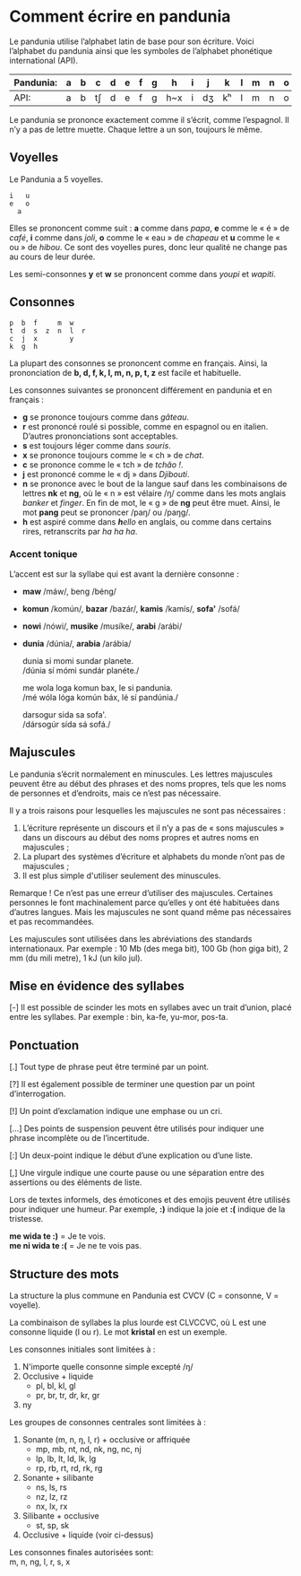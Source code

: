 Comment écrire en pandunia
==========================

Le pandunia utilise l’alphabet latin de base pour son écriture. Voici l’alphabet du pandunia ainsi que les symboles de l’alphabet phonétique international (API).

| Pandunia: | a | b | c | d | e | f | g | h | i | j | k | l | m | n | o | p | r | s | t | u | w | x | y | z |
|-----------|---|---|---|---|---|---|---|---|---|---|---|---|---|---|---|---|---|---|---|---|---|---|---|---|
| API: | a | b | tʃ | d | e | f | g | h~x | i | dʒ | kʰ | l | m | n | o | pʰ | r~ɹ | s | tʰ | u | w~ʋ | ʃ | j | z~dz |

Le pandunia se prononce exactement comme il s’écrit, comme l’espagnol. Il n’y a pas de lettre muette. Chaque lettre a un son, toujours le même.



Voyelles
--------

Le Pandunia a 5 voyelles.

    i   u
    e   o
      a

Elles se prononcent comme suit : **a** comme dans _papa_, **e** comme le « é » de _café_, **i** comme dans _joli_, **o** comme le « eau » de _chapeau_ et **u** comme le « ou » de  _hibou_. Ce sont des voyelles pures, donc leur qualité ne change pas au cours de leur durée.

Les semi-consonnes **y** et **w** se prononcent comme dans _youpi_ et _wapiti_.


Consonnes
---------

    p  b  f     m  w
    t  d  s  z  n  l  r
    c  j  x        y
    k  g  h

La plupart des consonnes se prononcent comme en français. Ainsi, la prononciation de **b, d, f, k, l, m, n, p, t, z** est facile et habituelle.

Les consonnes suivantes se prononcent différement en pandunia et en français :

- **g** se prononce toujours comme dans _gâteau_.
- **r** est prononcé roulé si possible, comme en espagnol ou en italien. D’autres prononciations sont acceptables.
- **s** est toujours léger comme dans _souris_. 
- **x** se prononce toujours comme le « ch » de _chat_.
- **c** se prononce comme le « tch » de _tchâo !_.
- **j** est prononcé comme le « dj » dans _Djibouti_.
- **n** se prononce avec le bout de la langue sauf dans les combinaisons de lettres **nk** et **ng**, où le « n » est vélaire /ŋ/ comme dans les mots anglais _banker_ et _finger_. En fin de mot, le « g » de **ng** peut être muet. Ainsi, le mot **pang** peut se prononcer /paŋ/ ou /paŋg/.
- **h** est aspiré comme dans _**h**ello_ en anglais, ou comme dans certains rires, retranscrits par _ha ha ha_.


### Accent tonique

L’accent est sur la syllabe qui est avant la dernière consonne :

- **maw** /máw/, beng /béng/
- **komun** /komún/, **bazar** /bazár/, **kamis** /kamís/, **sofa'** /sofá/
- **nowi** /nówi/, **musike** /musíke/, **arabi** /arábi/
- **dunia** /dúnia/, **arabia** /arábia/

     dunia si momi sundar planete.  
    /dúnia sí mómi sundár planéte./

     me wola loga komun bax, le si pandunia.  
    /mé wóla lóga komún báx, lé sí pandúnia./

     darsogur sida sa sofa'.  
    /dársogúr sída sá sofá./


## Majuscules

Le pandunia s’écrit normalement en minuscules. Les lettres majuscules peuvent être au début des phrases et des noms propres, tels que les noms de personnes et d’endroits, mais ce n’est pas nécessaire.

Il y a trois raisons pour lesquelles les majuscules ne sont pas nécessaires :

1. L’écriture représente un discours et il n’y a pas de « sons majuscules » dans un discours au début des noms propres et autres noms en majuscules ;
2. La plupart des systèmes d’écriture et alphabets du monde n’ont pas de majuscules ;
3. Il est plus simple d'utiliser seulement des minuscules.

Remarque ! Ce n’est pas une erreur d’utiliser des majuscules. Certaines personnes le font machinalement parce qu’elles y ont été habituées dans d’autres langues. Mais les majuscules ne sont quand même pas nécessaires et pas recommandées.

Les majuscules sont utilisées dans les abréviations des standards internationaux. Par exemple : 10 Mb (des mega bit), 100 Gb (hon giga bit), 2 mm (du mili metre), 1 kJ (un kilo jul).


## Mise en évidence des syllabes

[-] Il est possible de scinder les mots en syllabes avec un trait d’union, placé entre les syllabes. Par exemple : bin, ka-fe, yu-mor, pos-ta.


## Ponctuation

[.] Tout type de phrase peut être terminé par un point.

[?] Il est également possible de terminer une question par un point d’interrogation.

[!] Un point d’exclamation indique une emphase ou un cri.

[…] Des points de suspension peuvent être utilisés pour indiquer une phrase incomplète ou de l’incertitude.

[:] Un deux-point indique le début d’une explication ou d’une liste.

[,] Une virgule indique une courte pause ou une séparation entre des assertions ou des éléments de liste.

Lors de textes informels, des émoticones et des emojis peuvent être utilisés pour indiquer une humeur. Par exemple,  **:)** indique la joie et **:(** indique de la tristesse.

**me wida te :)**
= Je te vois.  
**me ni wida te :(**
= Je ne te vois pas.


## Structure des mots

La structure la plus commune en Pandunia est CVCV (C = consonne, V = voyelle).

La combinaison de syllabes la plus lourde est CLVCCVC, où L est une consonne liquide (l ou r). Le mot **kristal** en est un exemple.

Les consonnes initiales sont limitées à :

1. N'importe quelle consonne simple excepté /ŋ/
2. Occlusive + liquide
    - pl, bl, kl, gl
    - pr, br, tr, dr, kr, gr
3. ny

Les groupes de consonnes centrales sont limitées à :

1. Sonante (m, n, ŋ, l, r) + occlusive or affriquée
    - mp, mb, nt, nd, nk, ng, nc, nj
    - lp, lb, lt, ld, lk, lg
    - rp, rb, rt, rd, rk, rg
2. Sonante + silibante
    - ns, ls, rs
    - nz, lz, rz
    - nx, lx, rx
3. Silibante + occlusive
    - st, sp, sk
4. Occlusive + liquide (voir ci-dessus)

Les consonnes finales autorisées sont:  
m, n, ng, l, r, s, x


